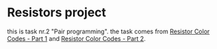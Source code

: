 # Resistors project
this is task nr.2 "Pair programming".
the task comes from [Resistor Color Codes - Part 1](https://www.codewars.com/kata/57cf3dad05c186ba22000348) and [Resistor Color Codes - Part 2](https://www.codewars.com/kata/resistor-color-codes-part-2).  
